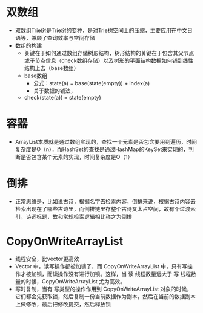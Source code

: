 # 双数组
+ 双数组Trie树是Trie树的变种，是对Trie树空间上的压缩，主要应用在中文日语等，兼顾了查询效率与空间存储
+ 数组的构建
  + 关键在于如何通过数组存储树形结构，树形结构的关键在于包含其父节点或子节点信息（check数组存储）以及树形的平面结构数据如何铺到线性结构上去（base数组）
  + base数组
    + 公式：state(a) = base(state(empty)) + index(a)
    + 关于数据的铺法，
  + check(state(a)) = state(empty)
  

# 容器
+ ArrayList本质就是通过数组实现的，查找一个元素是否包含要用到遍历，时间复杂度是O（n），而HashSet的查找是通过HashMap的KeySet来实现的，判断是否包含某个元素的实现，时间复杂度是O（1）
# 倒排
+ 正常思维是，比如说古诗，根据名字去检索内容，倒排来说，根据古诗内容去检索出现在了哪些古诗里，而倒排链里存整个古诗又太占空间，故有个过渡索引，诗词标题，故和常规检索逻辑相比称之为倒排


# CopyOnWriteArrayList
+ 线程安全，比vector更高效
+ Vector 中，读写操作都被加锁了，而 CopyOnWriteArrayList 中，只有写操作才被加锁，而读操作没有进行加锁。这样，当 读 线程数量远大于 写 线程数量的时候，CopyOnWriteArrayList 尤为高效。
+ 写时复制，当有 写类型的操作作用到 CopyOnWriteArrayList 对象的时候，它们都会先获取锁，然后复制一份当前数据作为副本，然后在当前的数据副本上做修改，最后把修改提交，然后释放锁  